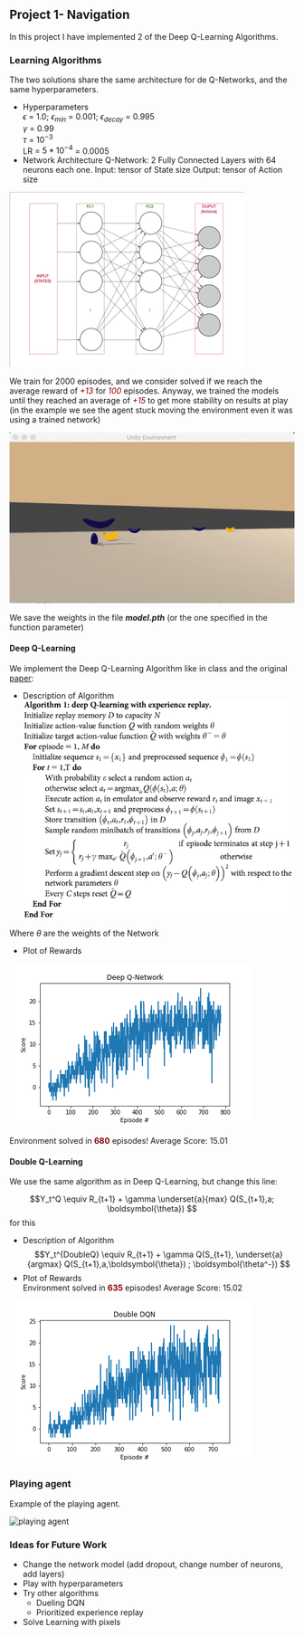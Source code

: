 [//]: # (Image References)


## Project 1- Navigation

In this project I have implemented 2 of the Deep Q-Learning Algorithms.




### Learning Algorithms
The two solutions share the same architecture for de Q-Networks, and the same hyperparameters.  

* Hyperparameters  
$\epsilon$ = 1.0; $\epsilon_{min}$ = 0.001; $\epsilon_{decay}$ = 0.995  
$\gamma$ = 0.99  
$\tau$ = $10^{-3}$  
LR = $5*10^{-4}$ = 0.0005
* Network Architecture
Q-Network: 2 Fully Connected Layers with 64 neurons each one.
Input: tensor of State size 
Output: tensor of Action size

![neural-net](./images/neural-network.png)

We train for 2000 episodes, and we consider solved if we reach the average reward of <span style="color:darkred">_+13_</span> for <span style="color:darkred">_100_</span> episodes. Anyway, we trained the models until they reached an average of <span style="color:darkred">_+15_</span> to get more stability on results at play (in the example we see the agent stuck moving the environment even it was using a trained network)

![stuck moving](./images/stuck_moving.gif "Stuck Moving")

We save the weights in the file **_model.pth_** (or the one specified in the function parameter)  


#### Deep Q-Learning

We implement the Deep Q-Learning Algorithm like in class and the original [paper](https://storage.googleapis.com/deepmind-media/dqn/DQNNaturePaper.pdf):

* Description of Algorithm  
![dqn algo](./images/dqn-algo.png "DQN Algorithm")

Where $\theta$ are the weights of the Network

* Plot of Rewards

![dqn plot](./images/dqn-plot.png "Training DQN") 

Environment solved in <span style="color:darkred">__680__</span> episodes!	Average Score: 15.01


#### Double Q-Learning

We use the same algorithm as in Deep Q-Learning, but change this line:

$$Y_t^Q \equiv R_{t+1} + \gamma \underset{a}{max} Q(S_{t+1},a; \boldsymbol{\theta}) $$
 for this
* Description of Algorithm
$$Y_t^{DoubleQ} \equiv R_{t+1} + \gamma Q(S_{t+1}, \underset{a}{argmax} Q(S_{t+1},a,\boldsymbol{\theta}) ; \boldsymbol{\theta^-}) $$
* Plot of Rewards  
Environment solved in <span style="color:darkred">__635__</span> episodes!	Average Score: 15.02

![ddqn plot](./images/ddqn-plot.png "Training DDQN") 

### Playing agent

Example of the playing agent. 

![playing agent](./images/playing-trained.gif "Playing trained agent")

### Ideas for Future Work

- Change the network model (add dropout, change number of neurons, add layers)
- Play with hyperparameters
- Try other algorithms
    - Dueling DQN
    - Prioritized experience replay
- Solve Learning with pixels